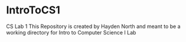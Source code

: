 # IntroToCS1
CS Lab 1
This Repository is created by Hayden North and meant to be a working directory for Intro to Computer Science I Lab
